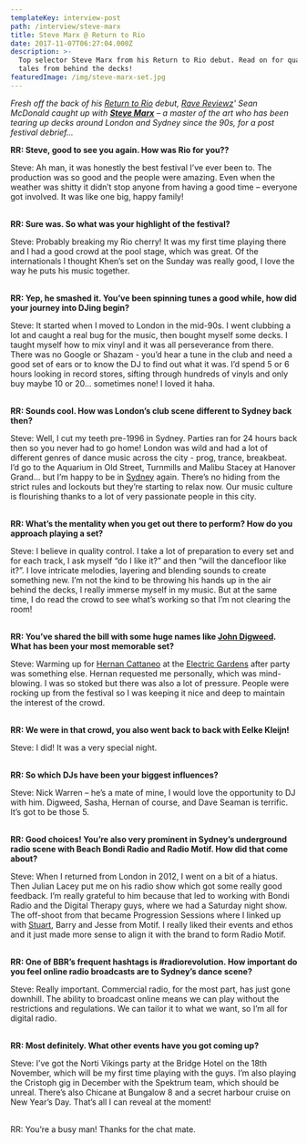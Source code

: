 ```yaml
---
templateKey: interview-post
path: /interview/steve-marx
title: Steve Marx @ Return to Rio
date: 2017-11-07T06:27:04.000Z
description: >-
  Top selector Steve Marx from his Return to Rio debut. Read on for quality
  tales from behind the decks!
featuredImage: /img/steve-marx-set.jpg
---
```

_Fresh off the back of his [Return to Rio](https://www.facebook.com/ReturnToRio/) debut, [Rave Reviewz](https://www.ravereviewz.net/)' Sean McDonald caught up with [**Steve Marx**](https://www.facebook.com/SteveMarxOfficial/) – a master of the art who has been tearing up decks around London and Sydney since the 90s, for a post festival debrief…_

**RR: Steve, good to see you again. How was Rio for you??**

Steve: Ah man, it was honestly the best festival I’ve ever been to. The production was so good and the people were amazing. Even when the weather was shitty it didn’t stop anyone from having a good time – everyone got involved. It was like one big, happy family!
<br><br>

**RR: Sure was. So what was your highlight of the festival?**

Steve: Probably breaking my Rio cherry! It was my first time playing there and I had a good crowd at the pool stage, which was great. Of the internationals I thought Khen’s set on the Sunday was really good, I love the way he puts his music together.
<br><br>

**RR: Yep, he smashed it. You’ve been spinning tunes a good while, how did your journey into DJing begin?**

Steve: It started when I moved to London in the mid-90s. I went clubbing a lot and caught a real bug for the music, then bought myself some decks. I taught myself how to mix vinyl and it was all perseverance from there. There was no Google or Shazam - you’d hear a tune in the club and need a good set of ears or to know the DJ to find out what it was. I’d spend 5 or 6 hours looking in record stores, sifting through hundreds of vinyls and only buy maybe 10 or 20… sometimes none! I loved it haha.
<br><br>

**RR: Sounds cool. How was London’s club scene different to Sydney back then?**

Steve: Well, I cut my teeth pre-1996 in Sydney. Parties ran for 24 hours back then so you never had to go home! London was wild and had a lot of different genres of dance music across the city - prog, trance, breakbeat. I’d go to the Aquarium in Old Street, Turnmills and Malibu Stacey at Hanover Grand… but I’m happy to be in [Sydney](https://www.ravereviewz.net/Events-Location/Sydney) again. There’s no hiding from the strict rules and lockouts but they’re starting to relax now. Our music culture is flourishing thanks to a lot of very passionate people in this city.
<br><br>

**RR: What’s the mentality when you get out there to perform? How do you approach playing a set?**

Steve: I believe in quality control. I take a lot of preparation to every set and for each track, I ask myself “do I like it?” and then “will the dancefloor like it?”. I love intricate melodies, layering and blending sounds to create something new. I’m not the kind to be throwing his hands up in the air behind the decks, I really immerse myself in my music. But at the same time, I do read the crowd to see what’s working so that I’m not clearing the room!
<br><br>

**RR: You’ve shared the bill with some huge names like [John Digweed](https://www.facebook.com/djjohndigweed/). What has been your most memorable set?**

Steve: Warming up for [Hernan Cattaneo](https://www.facebook.com/hernancattaneo/) at the [Electric Gardens](https://magazine.ravereviewz.net/interview/damian-gelle-electric-gardens) after party was something else. Hernan requested me personally, which was mind-blowing. I was so stoked but there was also a lot of pressure. People were rocking up from the festival so I was keeping it nice and deep to maintain the interest of the crowd.
<br><br>

**RR: We were in that crowd, you also went back to back with Eelke Kleijn!**

Steve: I did! It was a very special night.
<br><br>

**RR: So which DJs have been your biggest influences?**

Steve: Nick Warren – he’s a mate of mine, I would love the opportunity to DJ with him. Digweed, Sasha, Hernan of course, and Dave Seaman is terrific. It’s got to be those 5.
<br><br>

**RR: Good choices! You’re also very prominent in Sydney’s underground radio scene with Beach Bondi Radio and Radio Motif. How did that come about?**

Steve: When I returned from London in 2012, I went on a bit of a hiatus. Then Julian Lacey put me on his radio show which got some really good feedback. I’m really grateful to him because that led to working with Bondi Radio and the Digital Therapy guys, where we had a Saturday night show. The off-shoot from that became Progression Sessions where I linked up with [Stuart](https://magazine.ravereviewz.net/interview/stuart-hunter), Barry and Jesse from Motif. I really liked their events and ethos and it just made more sense to align it with the brand to form Radio Motif.
<br><br>

**RR: One of BBR’s frequent hashtags is #radiorevolution. How important do you feel online radio broadcasts are to Sydney’s dance scene?**

Steve: Really important. Commercial radio, for the most part, has just gone downhill. The ability to broadcast online means we can play without the restrictions and regulations. We can tailor it to what we want, so I’m all for digital radio.
<br><br>

**RR: Most definitely. What other events have you got coming up?**

Steve: I’ve got the Norti Vikings party at the Bridge Hotel on the 18th November, which will be my first time playing with the guys. I’m also playing the Cristoph gig in December with the Spektrum team, which should be unreal. There’s also Chicane at Bungalow 8 and a secret harbour cruise on New Year’s Day. That’s all I can reveal at the moment!
<br><br>

RR: You’re a busy man! Thanks for the chat mate.
